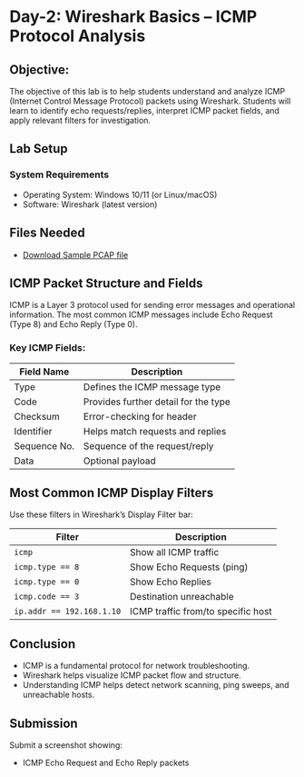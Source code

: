 # Day-2: Wireshark Basics – ICMP Protocol Analysis
## Objective:
The objective of this lab is to help students understand and analyze ICMP (Internet Control Message Protocol) packets using Wireshark. Students will learn to identify echo requests/replies, interpret ICMP packet fields, and apply relevant filters for investigation.

## Lab Setup
### System Requirements
- Operating System: Windows 10/11 (or Linux/macOS)
- Software: Wireshark (latest version)

## Files Needed
- [Download Sample PCAP file](https://github.com/KarthikSArkasali/30-Days-SOC-Challenge/blob/main/Files/Protocol_Analysis_pcap.pcapng)

## ICMP Packet Structure and Fields
ICMP is a Layer 3 protocol used for sending error messages and operational information. The most common ICMP messages include Echo Request (Type 8) and Echo Reply (Type 0).

### Key ICMP Fields:
|Field Name|	Description|
|------|----------------------|
|Type	|Defines the ICMP message type|
|Code	|Provides further detail for the type|
|Checksum	|Error-checking for header|
|Identifier|	Helps match requests and replies|
|Sequence No.	|Sequence of the request/reply|
|Data	|Optional payload|

## Most Common ICMP Display Filters
Use these filters in Wireshark’s Display Filter bar:

|Filter|	Description|
|------|----------------------|
|`icmp`	|Show all ICMP traffic|
|`icmp.type == 8`	|Show Echo Requests (ping)|
|`icmp.type == 0`	|Show Echo Replies|
|`icmp.code == 3`	|Destination unreachable|
|`ip.addr == 192.168.1.10`	|ICMP traffic from/to specific host|

## Conclusion
- ICMP is a fundamental protocol for network troubleshooting.
- Wireshark helps visualize ICMP packet flow and structure.
- Understanding ICMP helps detect network scanning, ping sweeps, and unreachable hosts.
## Submission
Submit a screenshot showing:

- ICMP Echo Request and Echo Reply packets
















